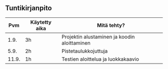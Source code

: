 ## Tuntikirjanpito


Pvm  | Käytetty aika | Mitä tehty?
-----|---------------|----------------------------------------------
1.9. | 3h            | Projektin alustaminen ja koodin aloittaminen
5.9. | 2h            | Pistetaulukkojuttuja
11.9.| 1h            | Testien aloittelua ja luokkakaavio
